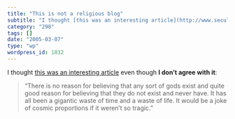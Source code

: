 ```yaml
---
title: "This is not a religious blog"
subtitle: "I thought [this was an interesting article](http://www.secularhumanism.org/library/fi/dawkins_18_3.h..."
category: "298"
tags: []
date: "2005-03-07"
type: "wp"
wordpress_id: 1832
---
```

I thought [this was an interesting article](http://www.secularhumanism.org/library/fi/dawkins_18_3.html) even though **I don’t agree with it**:
> “There is no reason for believing that any sort of gods exist and quite good reason for believing that they do not exist and never have. It has all been a gigantic waste of time and a waste of life. It would be a joke of cosmic proportions if it weren’t so tragic.”